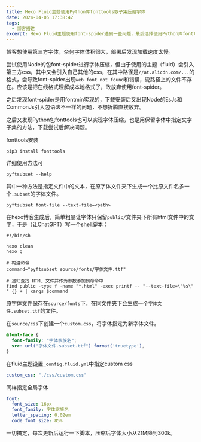 ```yaml
---
title: Hexo Fluid主题使用Python库fonttools取子集压缩字体
date: 2024-04-05 17:38:42
tags:
  - 博客搭建
excerpt: Hexo Fluid主题使用font-spider遇到一些问题，最后选择使用Python库fonttools压缩字体
---
```

博客想使用第三方字体，奈何字体体积很大，部署后发现加载速度太慢。

尝试使用Node的包font-spider进行字体压缩，但由于使用的主题（fluid）会引入第三方css，其中又会引入自己其他的css，在其中路径是`//at.alicdn.com/...`的格式，会导致font-spider出现`web font not found`和错误，说路径上的文件不存在。应该是把在线格式理解成本地格式了，故放弃使用font-spider。

之后发现font-spider是用fontmin实现的，下载安装后又出现Node的EsJs和CommonJs引入包语法不一样的问题，不想折腾直接放弃。

之后又发现Python包fonttools也可以实现字体压缩，也是用保留字体中指定文字子集的方法，下载尝试后解决问题。

fonttools安装
```shell
pip3 install fonttools
```

详细使用方法可
```shell
pyftsubset --help
```

其中一种方法是指定文件中的文本，在原字体文件夹下生成一个比原文件名多一个`.subset`的字体文件。
```shell
pyftsubset font-file --text-file=<path>
```

在hexo博客生成后，简单粗暴让字体只保留`public/`文件夹下所有html文件中的文字，于是（让ChatGPT）写一个shell脚本：
```shell
#!/bin/sh   
  
hexo clean  
hexo g  
  
# 构建命令  
command="pyftsubset source/fonts/字体文件.ttf"  
  
# 递归查找 HTML 文件并作为参数添加到命令中  
find public -type f -name "*.html" -exec printf -- "--text-file=\"%s\" " {} + | xargs $command
```
原字体文件保存在`source/fonts`下，在同文件夹下会生成一个`字体文件.subset.ttf`的文件。

在`source/css`下创建一个`custom.css`，将字体指定为新字体文件。
```css
@font-face {  
  font-family: "字体家族名";  
  src: url("字体文件.subset.ttf") format('truetype'),  
}
```
在fluid主题设置`_config.fluid.yml`中指定custom css
```yml
custom_css: "./css/custom.css"
```
同样指定全局字体
```yml
font:  
  font_size: 16px  
  font_family: 字体家族名
  letter_spacing: 0.02em  
  code_font_size: 85%
```

一切搞定，每次更新后运行一下脚本，压缩后字体大小从21M降到300k。
